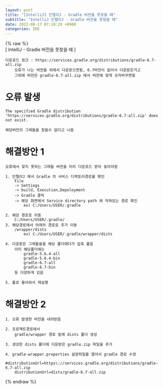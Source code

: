```yaml
---  
layout: post  
title: "[IntelliJ] 인텔리J - Gradle 버전을 못찾을 때"  
subtitle: "IntelliJ 인텔리J - Gradle 버전을 못찾을 때"  
date: 2022-08-17 07:10:29 +0900  
categories: IDE  
---  
```

{% raw %}  
[ IntelliJ - Gradle 버전을 못찾을 때 ]  
  
	다운로드 링크 : https://services.gradle.org/distributions/gradle-6.7-all.zip  
		오류가 나는 버전을 위에서 다운받으면됨, 6.7버전이 없어서 다운받은거고  
		그외에 버전은 gradle-6.7-all.zip 에서 버전에 맞게 숫자바꾸면됨  
  
# 오류 발생  
	The specified Gradle distribution 'https://services.gradle.org/distributions/gradle-6.7-all.zip' does not exist.  
  
	해당버전의 그래들을 찾을수 없다고 나옴  
  
#  해결방안 1  
	오류에서 찾지 못하는 그래들 버전을 미리 다운로드 받아 놓아야함  
  
	1. 인텔리J 에서 Gradle 의 서비스 디렉토리경로를 확인  
		File  
		-> Settings  
		-> build, Execution,Depoloyment  
		-> Gradle 클릭  
		-> 해당 화면에서 Service directory path 에 적혀있는 경로 확인  
			ex) C:/Users/USER/.gradle  
  
	2. 해당 경로로 이동  
		C:/Users/USER/.gradle/  
	3. 해당경로에서 아래의 경로로 추가 이동  
		/wrapper/dists  
			ex) C:/Users/USER/.gradle/wrapper/dists  
  
	4. 다운받은 그래들을을 해당 폴더에다가 압축 풀음  
		이미 해당폴더에는  
			gradle-5.6.4-all  
			gradle-5.6.4-bin  
			gradle-6.7-all  
			gradle-6.7-bin  
		등 다양하게 있음  
  
	5. 툴로 돌아와서 재실행  
  
# 해결방안 2  
  
	1. 오류 발생한 버전을 내려받음  
  
	2. 프로젝트경로에서  
		gradle/wrapper 경로 밑에 dists 폴더 생성  
  
	3. 생성한 dists 폴더에 다운받은 gradle.zip 파일을 추가  
  
	4. gradle-wrapper.properties 설정파일을 열어서 gradle 경로 수정  
		#distributionUrl=https\://services.gradle.org/distributions/gradle-6.7-all.zip  
		distributionUrl=dists/gradle-6.7-all.zip  
  
{% endraw %}